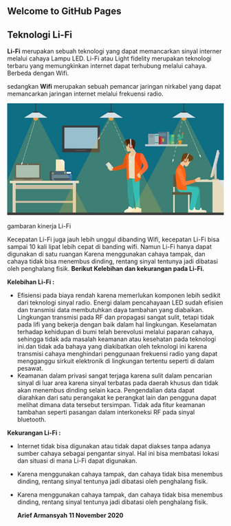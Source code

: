 ## Welcome to GitHub Pages

## Teknologi Li-Fi

**Li-Fi** merupakan sebuah teknologi yang dapat memancarkan sinyal interner melalui cahaya Lampu LED. Li-Fi atau Light fidelity merupakan teknologi terbaru yang memungkinkan internet dapat terhubung melalui cahaya. Berbeda dengan Wifi.

sedangkan **Wifi** merupakan sebuah pemancar jaringan nirkabel yang dapat memancarkan jaringan internet melalui frekuensi radio.

![Image](lifi.jpg)

gambaran kinerja Li-Fi

Kecepatan Li-Fi juga jauh lebih unggul dibanding Wifi, kecepatan Li-Fi bisa sampai 10 kali lipat lebih cepat di banding wifi. Namun Li-Fi hanya dapat digunakan di satu ruangan Karena menggunakan cahaya tampak, dan cahaya tidak bisa menembus dinding, rentang sinyal tentunya jadi dibatasi oleh penghalang fisik. 
**Berikut Kelebihan dan kekurangan pada Li-Fi.**

**Kelebihan Li-Fi :**

- Efisiensi pada biaya rendah karena memerlukan komponen lebih sedikit dari teknologi sinyal radio. Energi dalam pencahayaan LED sudah efisien dan transmisi data membutuhkan daya tambahan yang diabaikan. Lingkungan transmisi pada RF dan propagasi sangat sulit, tetapi tidak pada lifi yang bekerja dengan baik dalam hal lingkungan. Keselamatan terhadap kehidupan di bumi telah berevolusi melalui paparan cahaya, sehingga tidak ada masalah keamanan atau kesehatan pada teknologi ini.dan tidak ada bahaya yang diakibatkan oleh teknologi ini karena transmisi cahaya menghindari penggunaan frekuensi radio yang dapat mengganggu sirkuit elektronik di lingkungan tertentu seperti di dalam pesawat.
- Keamanan dalam privasi sangat terjaga karena sulit dalam pencarian sinyal di luar area karena sinyal terbatas pada daerah khusus dan tidak akan menembus dinding selain kaca. Pengendalian data dapat diarahkan dari satu perangakat ke perangkat lain dan pengguna dapat melihat dimana data tersebut tersimpan. Tidak ada fitur keamanan tambahan seperti pasangan dalam interkoneksi RF pada sinyal bluetooth.

**Kekurangan Li-Fi :**

- Internet tidak bisa digunakan atau tidak dapat diakses tanpa adanya sumber cahaya sebagai pengantar sinyal. Hal ini bisa membatasi lokasi dan situasi di mana Li-Fi dapat digunakan.
- Karena menggunakan cahaya tampak, dan cahaya tidak bisa menembus dinding, rentang sinyal tentunya jadi dibatasi oleh penghalang fisik.
- Karena menggunakan cahaya tampak, dan cahaya tidak bisa menembus dinding, rentang sinyal tentunya jadi dibatasi oleh penghalang fisik.

    __Arief Armansyah__                                                                                 **11 November 2020**
